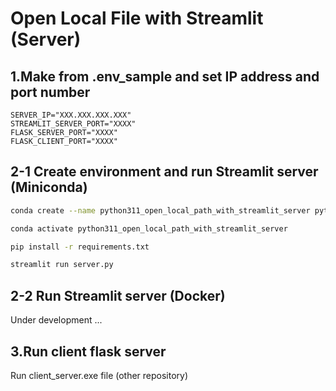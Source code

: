 # Open Local File with Streamlit (Server)

## 1.Make from .env_sample and set IP address and port number
```dotenv
SERVER_IP="XXX.XXX.XXX.XXX"
STREAMLIT_SERVER_PORT="XXXX"
FLASK_SERVER_PORT="XXXX"
FLASK_CLIENT_PORT="XXXX"
```

## 2-1 Create environment and run Streamlit server (Miniconda)
```bash
conda create --name python311_open_local_path_with_streamlit_server python=3.11
```

```bash
conda activate python311_open_local_path_with_streamlit_server
```

```bash
pip install -r requirements.txt
```

```bash
streamlit run server.py
```

## 2-2 Run Streamlit server (Docker)
Under development ...

## 3.Run client flask server
Run client_server.exe file (other repository)